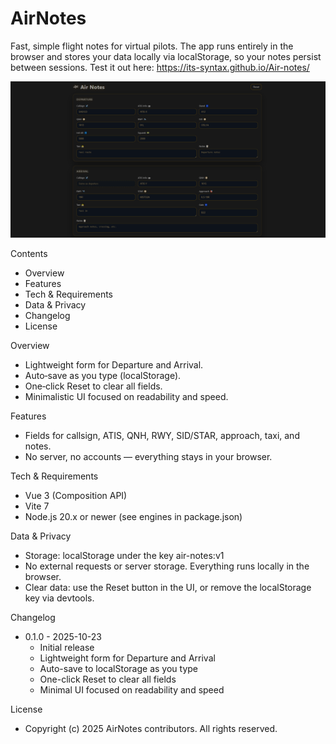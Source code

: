 AirNotes
=========

Fast, simple flight notes for virtual pilots. The app runs entirely in the browser and stores your data locally via localStorage, so your notes persist between sessions.
Test it out here: https://its-syntax.github.io/Air-notes/

![Air Notes screenshot](docs/screenshot.PNG)

Contents
- Overview
- Features
- Tech & Requirements
- Data & Privacy
- Changelog
- License

Overview
- Lightweight form for Departure and Arrival.
- Auto‑save as you type (localStorage).
- One‑click Reset to clear all fields.
- Minimalistic UI focused on readability and speed.

Features
- Fields for callsign, ATIS, QNH, RWY, SID/STAR, approach, taxi, and notes.
- No server, no accounts — everything stays in your browser.

Tech & Requirements
- Vue 3 (Composition API)
- Vite 7
- Node.js 20.x or newer (see engines in package.json)

Data & Privacy
- Storage: localStorage under the key air-notes:v1
- No external requests or server storage. Everything runs locally in the browser.
- Clear data: use the Reset button in the UI, or remove the localStorage key via devtools.

Changelog
- 0.1.0 - 2025-10-23
  - Initial release
  - Lightweight form for Departure and Arrival
  - Auto-save to localStorage as you type
  - One-click Reset to clear all fields
  - Minimal UI focused on readability and speed

License
- Copyright (c) 2025 AirNotes contributors. All rights reserved.
